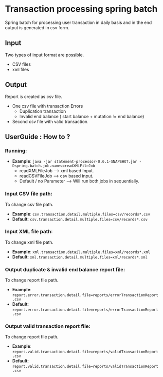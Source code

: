 #  Transaction processing spring batch 

Spring batch for processing user transaction in daily basis and in the end output is generated in csv form.

## Input 
Two types of input format are possible. 
* CSV files
* xml files

## Output 
Report is created as csv file.
* One csv file with transaction Errors
    * Duplication transaction
    * Invalid end balance ( start balance + mutation != end balance)
* Second csv file with valid transaction.

## UserGuide : How to ?

### Running: 
 * **Example**: `java -jar statement-processor-0.0.1-SNAPSHOT.jar -Dspring.batch.job.names=readXMLFileJob `
    * readXMLFileJob --> xml based Input.
    * readCSVFileJob --> csv based input.
    * Default / no Parameter --> Will run both jobs in sequentially.

### Input CSV file path: 
To change csv file path. 
   * **Example**: `csv.transaction.detail.multiple.files=csv/records*.csv`
   * **Default**: `csv.transaction.detail.multiple.files=csv/records*.csv`
 
### Input XML file path:
To change xml file path.
  * **Example**: `xml.transaction.detail.multiple.files=xml/records*.xml`
  * **Default**: `xml.transaction.detail.multiple.files=xml/records*.xml`

### Output duplicate & invalid end balance report file:
To change report file path.
  * **Example**: `report.error.transaction.detail.file=reports/errorTransactionReport.csv`
  * **Default**: `report.error.transaction.detail.file=reports/errorTransactionReport.csv`

### Output valid transaction report file:
To change report file path.
  * **Example**: `report.valid.transaction.detail.file=reports/validTransactionReport.csv`
  * **Default**: `report.valid.transaction.detail.file=reports/validTransactionReport.csv`
